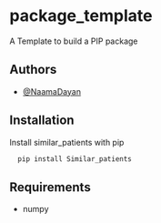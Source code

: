 # package_template
A Template to build a PIP package
## Authors
- [@NaamaDayan](https://www.github.com/NaamaDayan)
## Installation
Install similar_patients with pip
```bash
  pip install Similar_patients
```
## Requirements
* numpy